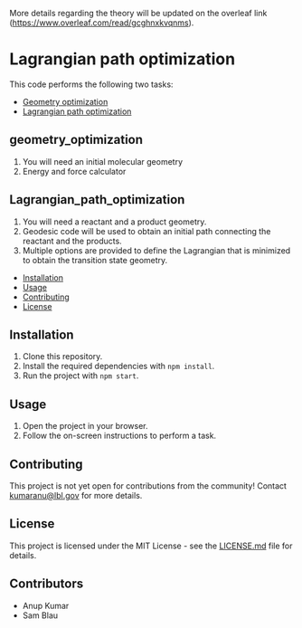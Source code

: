 
More details regarding the theory will be updated on the overleaf
link (https://www.overleaf.com/read/gcghnxkvqnms).


# Lagrangian path optimization

This code performs the following two tasks:
* [Geometry optimization](#geometry_optimization)
* [Lagrangian path optimization](#Lagrangian_path_optimization)

## geometry_optimization
1. You will need an initial molecular geometry
2. Energy and force calculator

## Lagrangian_path_optimization
1. You will need a reactant and a product geometry.
2. Geodesic code will be used to obtain an initial path connecting the reactant and the products.
3. Multiple options are provided to define the Lagrangian that is minimized to obtain the transition state geometry.


* [Installation](#installation)
* [Usage](#usage)
* [Contributing](#contributing)
* [License](#license)

## Installation

1. Clone this repository.
2. Install the required dependencies with `npm install`.
3. Run the project with `npm start`.

## Usage

1. Open the project in your browser.
2. Follow the on-screen instructions to perform a task.

## Contributing

This project is not yet open for contributions from the community!
Contact kumaranu@lbl.gov for more details.

## License

This project is licensed under the MIT License - see the [LICENSE.md](LICENSE.md) file for details.

## Contributors

* Anup Kumar
* Sam Blau

